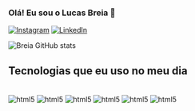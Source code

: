 ### Olá! Eu sou o Lucas Breia 🤙

[![Instagram](https://img.shields.io/badge/Instagram-E4405F?style=for-the-badge&logo=instagram&logoColor=white)](https://www.instagram.com/lucas.blaser/)
[![LinkedIn](https://img.shields.io/badge/LinkedIn-0077B5?style=for-the-badge&logo=linkedin&logoColor=white)](https://www.linkedin.com/in/lucas-breia/)

![Breia GitHub stats](https://github-readme-stats.vercel.app/api?username=lucasbreiafullstack&show_icons=true&theme=dracula)

## Tecnologias que eu uso no meu dia

<div style="display: inline_block"><br/>
    <img 
    alt="html5" src="https://img.shields.io/badge/HTML5-E34F26?style=for-the-badge&logo=html5&logoColor=white" align="center"/>
    <img 
    alt="html5" src="https://img.shields.io/badge/CSS3-1572B6?style=for-the-badge&logo=css3&logoColor=white" align="center"/>
    <img 
    alt="html5" src="https://img.shields.io/badge/JavaScript-F7DF1E?style=for-the-badge&logo=javascript&logoColor=black" align="center"/>
    <img 
    alt="html5" src="https://img.shields.io/badge/React-20232A?style=for-the-badge&logo=react&logoColor=61DAFB" align="center"/>
    <img 
    alt="html5" src="https://img.shields.io/badge/Node.js-43853D?style=for-the-badge&logo=node.js&logoColor=white" align="center"/>
    <img 
    alt="html5" src="https://img.shields.io/badge/TypeScript-007ACC?style=for-the-badge&logo=typescript&logoColor=white" align="center"/>
    

</div>
